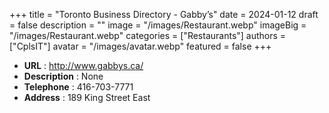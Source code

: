 +++
title = "Toronto Business Directory - Gabby’s"
date = 2024-01-12
draft = false
description = ""
image = "/images/Restaurant.webp"
imageBig = "/images/Restaurant.webp"
categories = ["Restaurants"]
authors = ["CplsIT"]
avatar = "/images/avatar.webp"
featured = false
+++


* **URL** :  http://www.gabbys.ca/
* **Description** : None
* **Telephone** : 416-703-7771
* **Address** : 189 King Street East
